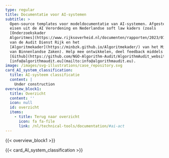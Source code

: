 ```yaml
---
type: regular
title: Documentatie voor AI-systemen
subtitle: >
  Open-source templates voor modeldocumentatie van AI-systemen. Afgestemd op de
  eisen uit de AI Verordening en Nederlandse soft law kaders (zoals
  [Onderzoekskader
  Algoritmes](https://www.rijksoverheid.nl/documenten/rapporten/2023/07/11/onderzoekskader-algoritmes-adr-2023#:~:text=De%20Auditdienst%20Rijk%20heeft%20een,risico's%20beheerst%20\(kunnen\)%20worden.)
  van de Audit Dienst Rijk en het
  [Algoritmekader](https://minbzk.github.io/Algoritmekader/) van het Ministerie
  van Binnenlandse Zaken). Help mee ontwikkelen, deel feedback middels
  [Github](https://github.com/NGO-Algorithm-Audit/AlgorithmAudit_website) of via
  [info@algorithmaudit.eu](mailto:info@algorithmaudit.eu).
image: /images/svg-illustrations/case_repository.svg
card_AI_system_classification:
  title: AI-systeem classificatie
  content: |
    Under construction
overview_block1:
  title: Overzicht
  content: ''
  icon: null
  id: overzicht
  items:
    - title: Terug naar overzicht
      icon: fa fa-file
      link: /nl/technical-tools/documentation/#ai-act
---
```


{{< overview_block1 >}}

{{< card_AI_system_classification >}}
